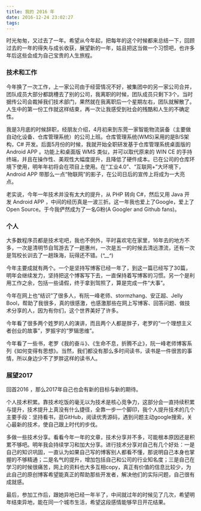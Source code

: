 ```yaml
---
title: 我的 2016 年
date: 2016-12-24 23:02:27
tags:
---
```


时光匆匆，又过去了一年。希望从今年起，把每年的这个时候都来总结一下，回顾过去的一年的得失与成长收获，展望新的一年，姑且把这当做一个习惯吧，也许多年后这些会成为自己宝贵的人生旅程。

### 技术和工作
今年换了一次工作，上一家公司由于经营情况不好，被集团中的另一家公司合并，团队成员大部分都跳槽去了别的公司，我离职的时候，团队成员只剩下3个。当时据传公司会裁掉我们技术部门，果然就在我离职后一个星期左右，团队就解散了。人生中的第一份工作就这样结束，再一次让我感受到社会的残酷和人生的不确定性。

我是3月底的时候辞职，经朋友介绍，4月初来到东莞一家智能物流装备（主要做自动化设备、仓库管理系统）的公司上班。仓库管理系统(WMS)采用的是B/S架构，C# 开发。后面5月份的时候，我就开始全职研发基于仓库管理系统桌面版的 Android APP 。功能上和桌面版 WMS 类似，并可以取代原来的 WIN CE 的手持终端，并且在操作性、美观性大幅度提升，且降低了硬件成本。已在公司的仓库环境下使用，明年年初将会在项目上使用。在“工业4.0”、“互联网+”大环境下，Android APP 带那么一点“物联网”的影子，在公司日后的宣传上将成为一大亮点。

老实说，今年一年技术并没有太大的提升，从 PHP 转向 C#，然后又用 Java 开发 Android APP ，中间的经历真是一波三折。这一年我也爱上了Google，爱上了Open Source。于今我俨然成为了一名G粉(A Googler and Github fans)。

### 个人
大多数程序员都是技术宅吧，我也不例外，平时喜欢宅在家里，16年去的地方不多，一次是清明节自驾游去了一趟惠州，一次是五一的时候去清远漂流，还有一次是驾校长训去了一趟珠海，玩得还不错。(*^__^*)

今年主要成就有两个。一个是坚持写博客已经一年了，到这一篇已经写了30篇，明年会继续发力，坚持把这个博客写下去，一直保持着写博客的习惯。另一个是利用工作之余，包括一些请假，终于拿到驾照了，算是完成一件“大事”。

今年在网上也“结识”了很多人，有阮一峰老师、stormzhang、安正超、Jelly Bool，帮助了我很多，真的很感激，也感激那些在网上写博客、回答问题、做技术分享的人，因为有你们，这个世界美好了许多。

今年看了很多两个姓罗的人的演讲，而且两个人都是胖子，老罗的“一个理想主义者创业的故事”，罗振宇的“罗辑思维”。

今年看了一些书，老罗《我的奋斗》、《生命不息，折腾不止》，阮一峰老师博客系列《如何变得有思想》。当然，我们都没有那么多时间读书，读书是一件很苦的事情，所以身边少不了罗胖这样的读书人。

### 展望2017
回首2016 ，那么2017年自己也会有新的目标与新的期待。

个人技术积累。靠技术吃饭的毫无以为技术是核心竞争力，这部分会一直持续积累与提升，技术提升上真没有什么捷径，全靠一步一个脚印，我个人提升技术的几个主要手段：坚持看书，逛GitHub，阅读优秀源码，遇到问题主动google搜索，关心最新的技术，使自己跟上时代的步伐。

多做一些技术分享。看看今年一年的文章，技术分享并不多，可能根本原因还是积累不够吧。明年我会持续学习和加大分享。进行技术分享对自己有几个好处：一是自己的知识巩固，一直认为如果自己写的博客别人都看不懂，那说明自己本身也掌握的不够精通；二是名气的提升，增加包括自己和公司的行业知名度；三是自己在学习的时候很痛苦，网上的资料也大多互相copy，真正有价值的信息比较少，为此自己的原创博客希望能真正的帮助那些开发者，解决他们的实际问题，自己很有成就感。

最后，参加工作后，跟她异地已经一年半了，中间就过年的时候见了几次，希望明年结束异地，能在同一个城市生活，希望这段感情能够早日开花结果。

